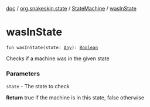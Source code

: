 [doc](../../index.md) / [org.snakeskin.state](../index.md) / [StateMachine](index.md) / [wasInState](./was-in-state.md)

# wasInState

`fun wasInState(state: `[`Any`](https://kotlinlang.org/api/latest/jvm/stdlib/kotlin/-any/index.html)`): `[`Boolean`](https://kotlinlang.org/api/latest/jvm/stdlib/kotlin/-boolean/index.html)

Checks if a machine was in the given state

### Parameters

`state` - The state to check

**Return**
true if the machine is in this state, false otherwise

